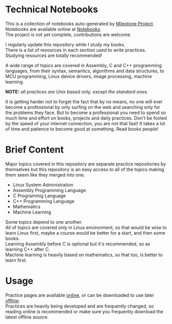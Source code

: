 # Technical Notebooks

This is a collection of notebooks auto-generated by [Milestone Project](https://github.com/briansalehi/milestone.git).  
Notebooks are available online at [Notebooks](https://milextone.ir).  
The project is not yet complete, contributions are welcome.

I regularly update this repository while I study my books.  
There is a list of resources in each section used to write practices.  
Studying resources are totally recommended!

A wide range of topics are covered in Assembly, C and C++ programming languages,
from their syntax, semantics, algorithms and data structures, to MCU
programming, Linux device drivers, image processing, machine learning.

**NOTE:** _all practices are Unix based only, except the standard ones._

It is getting harder not to forget the fact that by no means, no one
will ever become a professional by only surfing on the web and searching only for
the problems they face. But to become a professional you need to spend so much time
and effort on books, projects and daily practices. Don't be fooled by the speed
of your internet connection, you are not that fast! It takes a lot of time and
patience to become good at something. Read books people!

# Brief Content

Major topics covered in this repository are separate practice repositories by
themselves but this repository is an easy access to all of the topics making
them seem like they merged into one.

* Linux System Administration
* Assembly Programming Language
* C Programmig Language
* C++ Programming Language
* Mathematics
* Machine Learning

Some topics depend to one another.  
All of topics are covered only in Linux environment, so that would be wise to
learn Linux first, maybe a course would be better for a start, and then some
books.  
Learning Assembly before C is optional but it's recommended, so as learning C++
after C.  
Machine learning is heavily based on mathematics, so that too, is better to
learn first.

# Usage

Practice pages are available
[online](https://github.com/briansalehi/practice-pages.git), or can be
downloaded to use later [offline](http://briansalehi.ir/pratices/offline).  
Practices are heavily being developed and are frequently changed, so reading
online is recommended or make sure you frequently download the latest offline
source.
